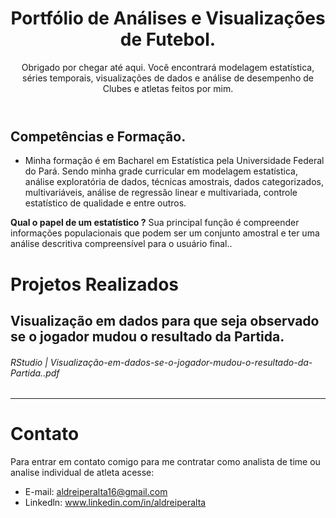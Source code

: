 <header>

<!--
  <<< Author notes: Course header >>>
  Include a 1280×640 image, course title in sentence case, and a concise description in emphasis.
  In your repository settings: enable template repository, add your 1280×640 social image, auto delete head branches.
  Add your open source license, GitHub uses MIT license.
-->

# Portfólio de Análises e Visualizações de Futebol.
Obrigado por chegar até aqui. Você encontrará modelagem estatística, séries temporais, visualizações de dados e análise de desempenho de Clubes e atletas feitos por mim.
</header>

<!--
  <<< Author notes: Step 1 >>>
  Choose 3-5 steps for your course.
  The first step is always the hardest, so pick something easy!
  Link to docs.github.com for further explanations.
  Encourage users to open new tabs for steps!
-->

## Competências e Formação.
- Minha formação é em Bacharel em Estatística pela Universidade Federal do Pará. Sendo minha grade curricular em modelagem estatística, análise exploratória de dados, técnicas amostrais, dados categorizados, multivariáveis, análise de regressão linear e multivariada, controle estatístico de qualidade e entre outros.

**Qual o papel de um estatístico ?** Sua principal função é compreender informações populacionais que podem ser um conjunto amostral e ter uma análise descritiva compreensível para o usuário final..

# Projetos Realizados

## Visualização em dados para que seja observado se o jogador mudou o resultado da Partida.

###### RStudio | Visualização-em-dados-se-o-jogador-mudou-o-resultado-da-Partida..pdf
<footer>

<!--
  <<< Author notes: Footer >>>
  Add a link to get support, GitHub status page, code of conduct, license link.
-->

---
# Contato
Para entrar em contato comigo para me contratar como analista de time ou analise individual de atleta  acesse:
- E-mail: aldreiperalta16@gmail.com
- Linkedln: www.linkedin.com/in/aldreiperalta


</footer>
